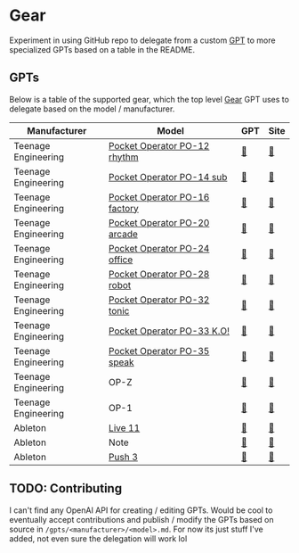 # Gear
Experiment in using GitHub repo to delegate from a custom [GPT](https://openai.com/blog/introducing-gpts) to more specialized GPTs based on a table in the README.

## GPTs

Below is a table of the supported gear, which the top level [Gear]() GPT uses to delegate based on the model / manufacturer.

| Manufacturer | Model | GPT | Site |
|---|---|---|---|
| Teenage Engineering | [Pocket Operator PO-12 rhythm](/gpts/TeenageEngineering/PocketOperator.md) | [🔗](https://chat.openai.com/g/g-JaTV0oiZz-pocketoperator) | [🔗](https://teenage.engineering/products/po) |
| Teenage Engineering | [Pocket Operator PO-14 sub](/gpts/TeenageEngineering/PocketOperator.md) | [🔗](https://chat.openai.com/g/g-JaTV0oiZz-pocketoperator) | [🔗](https://teenage.engineering/products/po) |
| Teenage Engineering | [Pocket Operator PO-16 factory](/gpts/TeenageEngineering/PocketOperator.md) | [🔗](https://chat.openai.com/g/g-JaTV0oiZz-pocketoperator) | [🔗](https://teenage.engineering/products/po) |
| Teenage Engineering | [Pocket Operator PO-20 arcade](/gpts/TeenageEngineering/PocketOperator.md) | [🔗](https://chat.openai.com/g/g-JaTV0oiZz-pocketoperator) | [🔗](https://teenage.engineering/products/po) |
| Teenage Engineering | [Pocket Operator PO-24 office](/gpts/TeenageEngineering/PocketOperator.md) | [🔗](https://chat.openai.com/g/g-JaTV0oiZz-pocketoperator) | [🔗](https://teenage.engineering/products/po) |
| Teenage Engineering | [Pocket Operator PO-28 robot](/gpts/TeenageEngineering/PocketOperator.md) | [🔗](https://chat.openai.com/g/g-JaTV0oiZz-pocketoperator) | [🔗](https://teenage.engineering/products/po) |
| Teenage Engineering | [Pocket Operator PO-32 tonic](/gpts/TeenageEngineering/PocketOperator.md) | [🔗](https://chat.openai.com/g/g-JaTV0oiZz-pocketoperator) | [🔗](https://teenage.engineering/products/po) |
| Teenage Engineering | [Pocket Operator PO-33 K.O!](/gpts/TeenageEngineering/PocketOperator.md) | [🔗](https://chat.openai.com/g/g-JaTV0oiZz-pocketoperator) | [🔗](https://teenage.engineering/products/po) |
| Teenage Engineering | [Pocket Operator PO-35 speak](/gpts/TeenageEngineering/PocketOperator.md) | [🔗](https://chat.openai.com/g/g-JaTV0oiZz-pocketoperator) | [🔗](https://teenage.engineering/products/po) |
| Teenage Engineering | OP-Z | [🔗]() | [🔗]() |
| Teenage Engineering | OP-1 | [🔗]() | [🔗](https://teenage.engineering/products/op-1/original) |
| Ableton | [Live 11](/gpts/Ableton/Live11.md) | [🔗]() | [🔗](https://www.ableton.com/en/manual/welcome-to-live/) |
| Ableton | Note | [🔗](/gpts/Ableton/Note.md) | [🔗](https://www.ableton.com/en/note/) |
| Ableton | [Push 3](/gpts/Ableton/Push3.md) | [🔗](https://chat.openai.com/g/g-tPZA8oaml-push3) | [🔗](https://www.ableton.com/en/push/manual/) |

## TODO: Contributing

I can't find any OpenAI API for creating / editing GPTs. Would be cool to eventually accept contributions and publish / modify the GPTs based on source in `/gpts/<manufacturer>/<model>.md`. For now its just stuff I've added, not even sure the delegation will work lol
